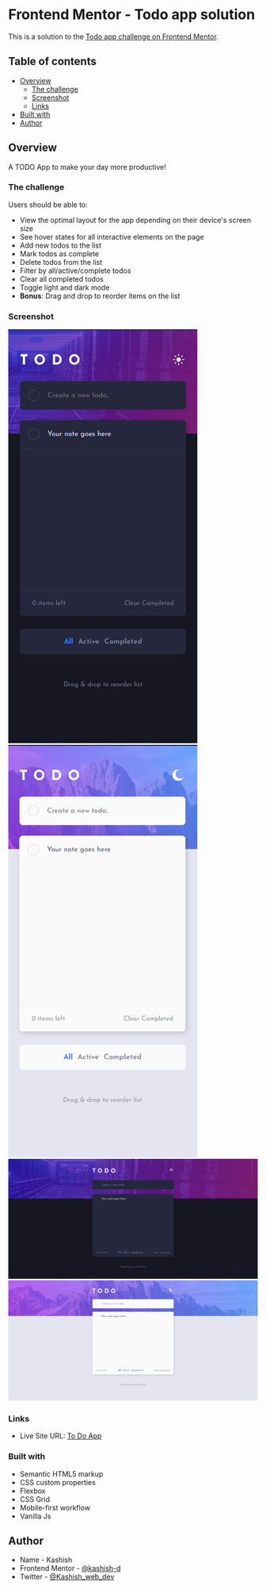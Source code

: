 # Frontend Mentor - Todo app solution

This is a solution to the [Todo app challenge on Frontend Mentor](https://www.frontendmentor.io/challenges/todo-app-Su1_KokOW).

## Table of contents

- [Overview](#overview)
  - [The challenge](#the-challenge)
  - [Screenshot](#screenshot)
  - [Links](#links)
- [Built with](#built-with)
- [Author](#author)


## Overview

A TODO App to make your day more productive!

### The challenge

Users should be able to:

- View the optimal layout for the app depending on their device's screen size
- See hover states for all interactive elements on the page
- Add new todos to the list
- Mark todos as complete
- Delete todos from the list
- Filter by all/active/complete todos
- Clear all completed todos
- Toggle light and dark mode
- **Bonus**: Drag and drop to reorder items on the list

### Screenshot

![](screenshots/Screenshot-mobile.png)
![](screenshots/Screenshot-mobile-light.png)
![](screenshots/Screenshot-desktop.png)
![](screenshots/Screenshot-desktop-light.png)


### Links

- Live Site URL: [To Do App](https://kashish-d.github.io/ToDoApp/)


### Built with

- Semantic HTML5 markup
- CSS custom properties
- Flexbox
- CSS Grid
- Mobile-first workflow
- Vanilla Js


## Author

- Name - Kashish
- Frontend Mentor - [@kashish-d](https://www.frontendmentor.io/profile/kashish-d)
- Twitter - [@Kashish_web_dev](https://twitter.com/Kashish_web_dev)

